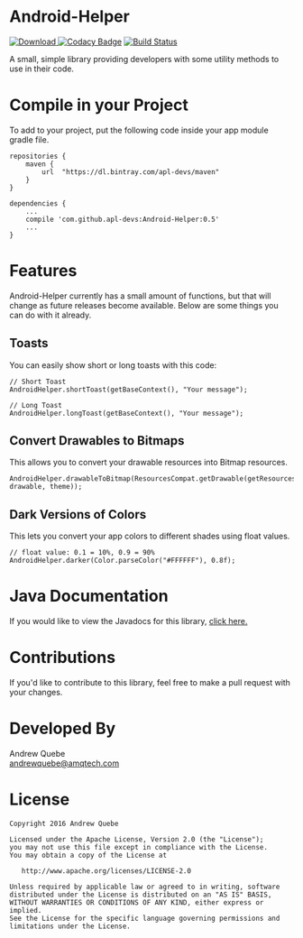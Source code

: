 # Android-Helper 
[![Download](https://api.bintray.com/packages/apl-devs/maven/Android-Helper/images/download.svg) ](https://bintray.com/apl-devs/maven/Android-Helper/_latestVersion)
[![Codacy Badge](https://api.codacy.com/project/badge/Grade/28a47f236ae742389cad14ebdbb6edd6)](https://www.codacy.com/app/Andrew-Quebe/Android-Helper?utm_source=github.com&amp;utm_medium=referral&amp;utm_content=apl-devs/Android-Helper&amp;utm_campaign=Badge_Grade)
[![Build Status](https://travis-ci.org/apl-devs/Android-Helper.svg?branch=master)](https://travis-ci.org/apl-devs/Android-Helper)

A small, simple library providing developers with some utility methods to use in their code.

# Compile in your Project
To add to your project, put the following code inside your app module gradle file.

```
repositories {
    maven {
        url  "https://dl.bintray.com/apl-devs/maven"
    }
}

dependencies {
    ...
    compile 'com.github.apl-devs:Android-Helper:0.5'
    ...
}
```

# Features
Android-Helper currently has a small amount of functions, but that will change as future releases become available. Below are some things you can do with it already.

## Toasts
You can easily show short or long toasts with this code:

```
// Short Toast
AndroidHelper.shortToast(getBaseContext(), "Your message");

// Long Toast
AndroidHelper.longToast(getBaseContext(), "Your message");
```

## Convert Drawables to Bitmaps
This allows you to convert your drawable resources into Bitmap resources.

```
AndroidHelper.drawableToBitmap(ResourcesCompat.getDrawable(getResources(), drawable, theme));
```

## Dark Versions of Colors
This lets you convert your app colors to different shades using float values.

```
// float value: 0.1 = 10%, 0.9 = 90%
AndroidHelper.darker(Color.parseColor("#FFFFFF"), 0.8f);
```

# Java Documentation
If you would like to view the Javadocs for this library, [click here.](https://cdn.rawgit.com/Andrew-Quebe/Android-Helper/master/javadoc/index.html)

# Contributions
If you'd like to contribute to this library, feel free to make a pull request with your changes. 

# Developed By
Andrew Quebe<br>
[andrewquebe@amqtech.com](mailto:andrewquebe@amqtech.com)

# License

```
Copyright 2016 Andrew Quebe

Licensed under the Apache License, Version 2.0 (the "License");
you may not use this file except in compliance with the License.
You may obtain a copy of the License at

   http://www.apache.org/licenses/LICENSE-2.0

Unless required by applicable law or agreed to in writing, software
distributed under the License is distributed on an "AS IS" BASIS,
WITHOUT WARRANTIES OR CONDITIONS OF ANY KIND, either express or implied.
See the License for the specific language governing permissions and
limitations under the License.
```

